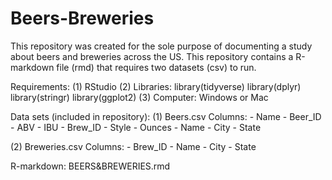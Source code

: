 # Beers-Breweries
This repository was created for the sole purpose of documenting a study about beers and breweries across the US.
This repository contains a R-markdown file (rmd) that requires two datasets (csv) to run. 

Requirements:
  (1) RStudio
  (2) Libraries: 
        library(tidyverse)
        library(dplyr)
        library(stringr)
        library(ggplot2)
  (3) Computer: Windows or Mac
  
Data sets (included in repository):
  (1) Beers.csv 
      Columns:
        - Name
        - Beer_ID
        - ABV
        - IBU
        - Brew_ID
        - Style
        - Ounces
        - Name
        - City
        - State
        
  (2) Breweries.csv
      Columns:
        - Brew_ID
        - Name
        - City
        - State

R-markdown: BEERS&BREWERIES.rmd
